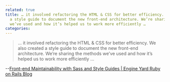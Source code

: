 ```yaml
---
related: true
title: … it involved refactoring the HTML & CSS for better efficiency. We also created
  a style guide to document the new front-end architecture. We’re sharing the methods
  we’ve used and how it’s helped us to work more efficiently …
categories: 
---
```

> … it involved refactoring the HTML & CSS for better efficiency. We also
created a style guide to document the new front-end architecture. We’re
sharing the methods we’ve used and how it’s helped us to work more efficiently
…

--[Front-end Maintainability with Sass and Style Guides | Engine Yard Ruby on
Rails Blog][1]

[1]: http://www.engineyard.com/blog/2011/front-end-maintainability-with-sass-and-style-guides/

